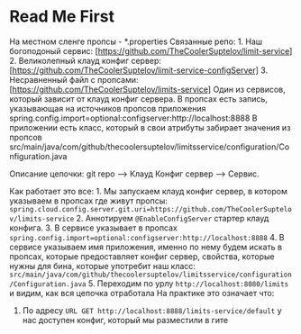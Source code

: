 # Read Me First
На местном сленге пропсы - *.properties
Связанные репо:
    1. Наш богоподоный сервис: [https://github.com/TheCoolerSuptelov/limit-service]
    2. Великолепный клауд конфиг сервер: [https://github.com/TheCoolerSuptelov/limit-service-configServer]
    3. Несравненный файл с пропсами: [https://github.com/TheCoolerSuptelov/limits-service]
Один из сервисов, который зависит от клауд конфиг сервера. 
В пропсах есть запись, указывающая на источников пропсов приложения
spring.config.import=optional:configserver:http://localhost:8888
В приложении есть класс, который в свои атрибуты забирает значения из пропсов
src/main/java/com/github/thecoolersuptelov/limitsservice/configuration/Configuration.java

Описание цепочки:
git repo --> Клауд Конфиг сервер --> Сервис.

Как работает это все:
    1. Мы запускаем клауд конфиг сервер, в котором указываем в пропсах где живут пропсы:
`spring.cloud.config.server.git.uri=https://github.com/TheCoolerSuptelov/limits-service`
    2. Аннотируем `@EnableConfigServer` стартер клауд конфига.
    3. В сервисе указывает в пропсах `spring.config.import=optional:configserver:http://localhost:8888`
    4. В сервисе указываем имя приложения, именно по нему будем искать в пропсах, которые предоставляет конфиг сервер,
    свойства, которые нужны для бина, которые употребит наш класс:
    `src/main/java/com/github/thecoolersuptelov/limitsservice/configuration/Configuration.java`
    5. Переходим по урлу `http://localhost:8080/limits` и видим, как вся цепочка отработала
На практике это означает что:
1. По адресу `URL GET http://localhost:8888/limits-service/default` у нас доступен конфиг, который мы разместили в гите